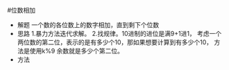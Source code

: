 #位数相加
- 解题
    一个数的各位数上的数字相加，直到剩下个位数
- 思路
    1.暴力方法迭代求解。
    2.找规律。10进制的进位是满9+1进1，
    考虑一个两位数的第二位，表示的是有多少个10，那如果想要计算到有多少个10，
    方法是使用k%9 余数就是多少个第二位。
- 方法